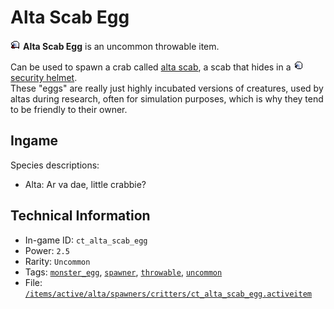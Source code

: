 # Alta Scab Egg

<img src="https://raw.githubusercontent.com/Ceterai/Enternia/main/items/active/alta/spawners/critters/ct_alta_scab_egg.png" alt="Alta Scab Egg icon" loading="lazy" height="16px" width="auto" /> **Alta Scab Egg** is an uncommon throwable item.

Can be used to spawn a crab called [alta scab](https://ceterai.github.io/MyEnternia/Wiki/altascab), a scab that hides in a <img src="https://raw.githubusercontent.com/Ceterai/Enternia/main/items/armors/alta/tier4/security/helmet/icon.png" alt="Security Helmet icon" loading="lazy" height="16px" width="auto" /> [security helmet](https://ceterai.github.io/MyEnternia/Wiki/SecurityHelmet).  
These "eggs" are really just highly incubated versions of creatures, used by altas during research, often for simulation purposes, which is why they tend to be friendly to their owner.

## Ingame

Species descriptions:

- Alta: Ar va dae, little crabbie?

## Technical Information

- In-game ID: `ct_alta_scab_egg`
- Power: `2.5`
- Rarity: `Uncommon`
- Tags: [`monster_egg`](https://ceterai.github.io/MyEnternia/Wiki/Tags/MonsterEgg), [`spawner`](https://ceterai.github.io/MyEnternia/Wiki/Tags/Spawner), [`throwable`](https://ceterai.github.io/MyEnternia/Wiki/Tags/Throwable), [`uncommon`](https://ceterai.github.io/MyEnternia/Wiki/Tags/Uncommon)
- File: [`/items/active/alta/spawners/critters/ct_alta_scab_egg.activeitem`](https://github.com/Ceterai/Enternia/blob/main/items/active/alta/spawners/critters/ct_alta_scab_egg.activeitem)
